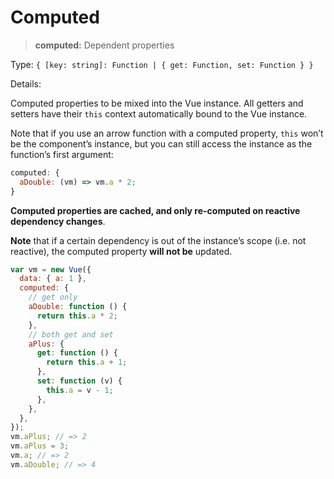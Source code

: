 # Computed

> **computed:** Dependent properties

Type: `{ [key: string]: Function | { get: Function, set: Function } }`

Details:

Computed properties to be mixed into the Vue instance. All getters and setters have their `this` context automatically bound to the Vue instance.

Note that if you use an arrow function with a computed property, `this` won’t be the component’s instance, but you can still access the instance as the function’s first argument:

```javascript
computed: {
  aDouble: (vm) => vm.a * 2;
}
```

**Computed properties are cached, and only re-computed on reactive dependency changes**.

**Note** that if a certain dependency is out of the instance’s scope \(i.e. not reactive\), the computed property **will not be** updated.

```javascript
var vm = new Vue({
  data: { a: 1 },
  computed: {
    // get only
    aDouble: function () {
      return this.a * 2;
    },
    // both get and set
    aPlus: {
      get: function () {
        return this.a + 1;
      },
      set: function (v) {
        this.a = v - 1;
      },
    },
  },
});
vm.aPlus; // => 2
vm.aPlus = 3;
vm.a; // => 2
vm.aDouble; // => 4
```

